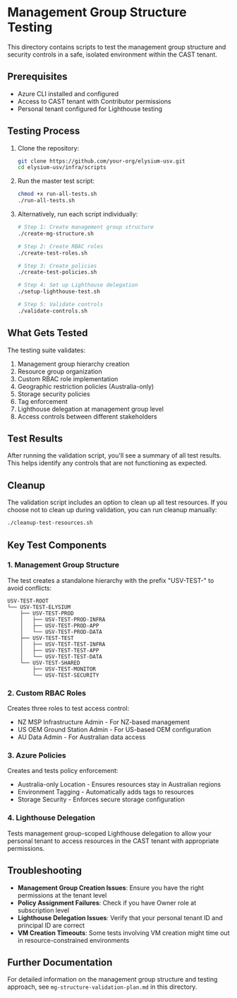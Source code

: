# Management Group Structure Testing

This directory contains scripts to test the management group structure and security controls in a safe, isolated environment within the CAST tenant.

## Prerequisites

- Azure CLI installed and configured
- Access to CAST tenant with Contributor permissions
- Personal tenant configured for Lighthouse testing

## Testing Process

1. Clone the repository:
   ```bash
   git clone https://github.com/your-org/elysium-usv.git
   cd elysium-usv/infra/scripts
   ```

2. Run the master test script:
   ```bash
   chmod +x run-all-tests.sh
   ./run-all-tests.sh
   ```

3. Alternatively, run each script individually:
   ```bash
   # Step 1: Create management group structure
   ./create-mg-structure.sh
   
   # Step 2: Create RBAC roles
   ./create-test-roles.sh
   
   # Step 3: Create policies
   ./create-test-policies.sh
   
   # Step 4: Set up Lighthouse delegation
   ./setup-lighthouse-test.sh
   
   # Step 5: Validate controls
   ./validate-controls.sh
   ```

## What Gets Tested

The testing suite validates:

1. Management group hierarchy creation
2. Resource group organization
3. Custom RBAC role implementation
4. Geographic restriction policies (Australia-only)
5. Storage security policies
6. Tag enforcement
7. Lighthouse delegation at management group level
8. Access controls between different stakeholders

## Test Results

After running the validation script, you'll see a summary of all test results. This helps identify any controls that are not functioning as expected.

## Cleanup

The validation script includes an option to clean up all test resources. If you choose not to clean up during validation, you can run cleanup manually:

```bash
./cleanup-test-resources.sh
```

## Key Test Components

### 1. Management Group Structure
The test creates a standalone hierarchy with the prefix "USV-TEST-" to avoid conflicts:

```
USV-TEST-ROOT
└── USV-TEST-ELYSIUM
    ├── USV-TEST-PROD
    │   ├── USV-TEST-PROD-INFRA
    │   ├── USV-TEST-PROD-APP
    │   └── USV-TEST-PROD-DATA
    ├── USV-TEST-TEST
    │   ├── USV-TEST-TEST-INFRA
    │   ├── USV-TEST-TEST-APP
    │   └── USV-TEST-TEST-DATA
    └── USV-TEST-SHARED
        ├── USV-TEST-MONITOR
        └── USV-TEST-SECURITY
```

### 2. Custom RBAC Roles
Creates three roles to test access control:
- NZ MSP Infrastructure Admin - For NZ-based management
- US OEM Ground Station Admin - For US-based OEM configuration
- AU Data Admin - For Australian data access

### 3. Azure Policies
Creates and tests policy enforcement:
- Australia-only Location - Ensures resources stay in Australian regions
- Environment Tagging - Automatically adds tags to resources
- Storage Security - Enforces secure storage configuration

### 4. Lighthouse Delegation
Tests management group-scoped Lighthouse delegation to allow your personal tenant to access resources in the CAST tenant with appropriate permissions.

## Troubleshooting

- **Management Group Creation Issues**: Ensure you have the right permissions at the tenant level
- **Policy Assignment Failures**: Check if you have Owner role at subscription level
- **Lighthouse Delegation Issues**: Verify that your personal tenant ID and principal ID are correct
- **VM Creation Timeouts**: Some tests involving VM creation might time out in resource-constrained environments

## Further Documentation

For detailed information on the management group structure and testing approach, see `mg-structure-validation-plan.md` in this directory.